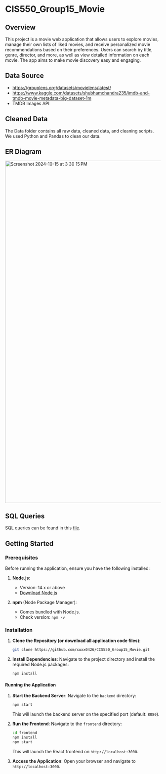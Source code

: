 # CIS550_Group15_Movie

## Overview
This project is a movie web application that allows users to explore movies, manage their own lists of liked movies, and receive personalized movie recommendations based on their preferences. Users can search by title, genre, director, and more, as well as view detailed information on each movie. The app aims to make movie discovery easy and engaging.


## Data Source
- https://grouplens.org/datasets/movielens/latest/
- https://www.kaggle.com/datasets/shubhamchandra235/imdb-and-tmdb-movie-metadata-big-dataset-1m
- TMDB Images API

## Cleaned Data
The Data folder contains all raw data, cleaned data, and cleaning scripts. We used Python and Pandas to clean our data.

## ER Diagram
<img width="1108" alt="Screenshot 2024-10-15 at 3 30 15 PM" src="https://github.com/user-attachments/assets/58917c61-1ea5-4504-a76c-50b6835aea53">

## SQL Queries
SQL queries can be found in this [file](https://github.com/xuxx0426/CIS550_Group15_Movie/blob/main/SQL%20Queries/Query_Final_Version.pdf).


## Getting Started
  ### Prerequisites
Before running the application, ensure you have the following installed:

1. **Node.js**:
   - Version: 14.x or above
   - [Download Node.js](https://nodejs.org/)

2. **npm** (Node Package Manager):
   - Comes bundled with Node.js.
   - Check version: `npm -v`


### **Installation**
1. **Clone the Repository (or download all application code files)**:
   ```bash
   git clone https://github.com/xuxx0426/CIS550_Group15_Movie.git
   ```

2. **Install Dependencies**:
   Navigate to the project directory and install the required Node.js packages:
   ```bash
   npm install
   ```


#### **Running the Application**
1. **Start the Backend Server**:
   Navigate to the `backend` directory:
   ```bash
   npm start
   ```
   This will launch the backend server on the specified port (default: `8080`).

2. **Run the Frontend**:
   Navigate to the `frontend` directory:
   ```bash
   cd frontend
   npm install
   npm start
   ```
   This will launch the React frontend on `http://localhost:3000`.

3. **Access the Application**:
   Open your browser and navigate to `http://localhost:3000`.

